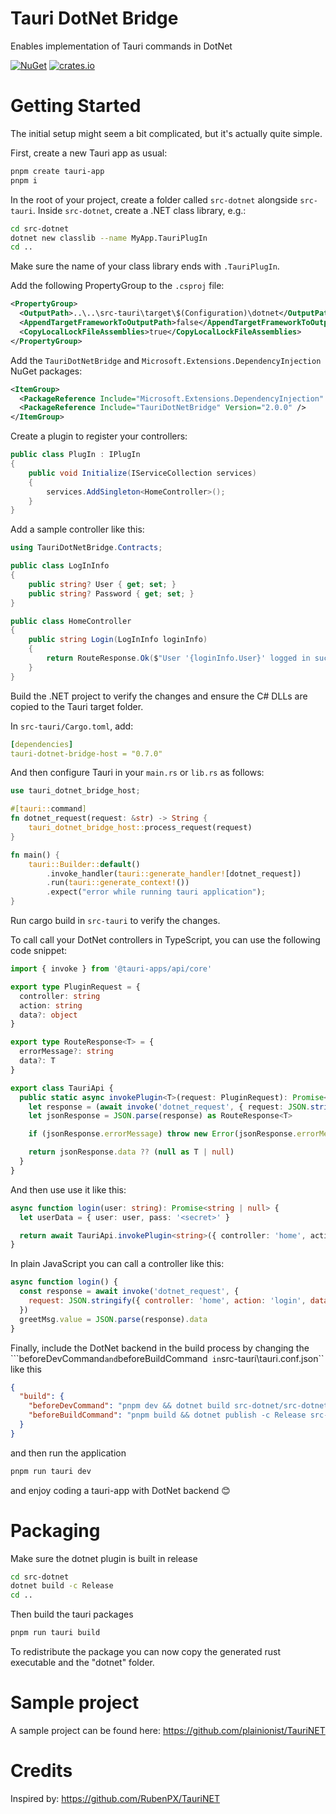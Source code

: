 # Tauri DotNet Bridge

Enables implementation of Tauri commands in DotNet

[![NuGet](https://img.shields.io/nuget/v/TauriDotNetBridge.svg?label=NuGet)](https://www.nuget.org/packages/TauriDotNetBridge/)
[![crates.io](https://img.shields.io/crates/v/tauri-dotnet-bridge-host.svg?label=crates.io)](https://crates.io/crates/tauri-dotnet-bridge-host)

# Getting Started

The initial setup might seem a bit complicated, but it's actually quite simple.

First, create a new Tauri app as usual:

```bash
pnpm create tauri-app
pnpm i
```

In the root of your project, create a folder called `src-dotnet` alongside `src-tauri`.
Inside `src-dotnet`, create a .NET class library, e.g.:

```bash
cd src-dotnet
dotnet new classlib --name MyApp.TauriPlugIn
cd ..
```

Make sure the name of your class library ends with `.TauriPlugIn`.

Add the following PropertyGroup to the `.csproj` file:

```xml
<PropertyGroup>
  <OutputPath>..\..\src-tauri\target\$(Configuration)\dotnet</OutputPath>
  <AppendTargetFrameworkToOutputPath>false</AppendTargetFrameworkToOutputPath>
  <CopyLocalLockFileAssemblies>true</CopyLocalLockFileAssemblies>
</PropertyGroup>
```

Add the `TauriDotNetBridge` and `Microsoft.Extensions.DependencyInjection` NuGet packages:

```xml
<ItemGroup>
  <PackageReference Include="Microsoft.Extensions.DependencyInjection" Version="8.0.1" />
  <PackageReference Include="TauriDotNetBridge" Version="2.0.0" />
</ItemGroup>
```

Create a plugin to register your controllers:

```csharp
public class PlugIn : IPlugIn
{
    public void Initialize(IServiceCollection services)
    {
        services.AddSingleton<HomeController>();
    }
}
```

Add a sample controller like this:

```csharp
using TauriDotNetBridge.Contracts;

public class LogInInfo
{
    public string? User { get; set; }
    public string? Password { get; set; }
}

public class HomeController
{
    public string Login(LogInInfo loginInfo)
    {
        return RouteResponse.Ok($"User '{loginInfo.User}' logged in successfully");
    }
}
```

Build the .NET project to verify the changes and ensure the C# DLLs are copied to the Tauri target folder.

In `src-tauri/Cargo.toml`, add:

```yaml
[dependencies]
tauri-dotnet-bridge-host = "0.7.0"
```

And then configure Tauri in your `main.rs` or `lib.rs` as follows:

```rust
use tauri_dotnet_bridge_host;

#[tauri::command]
fn dotnet_request(request: &str) -> String {
    tauri_dotnet_bridge_host::process_request(request)
}

fn main() {
    tauri::Builder::default()
        .invoke_handler(tauri::generate_handler![dotnet_request])
        .run(tauri::generate_context!())
        .expect("error while running tauri application");
}
```

Run cargo build in `src-tauri` to verify the changes.

To call call your DotNet controllers in TypeScript, you can use the following code snippet:

```typescript
import { invoke } from '@tauri-apps/api/core'

export type PluginRequest = {
  controller: string
  action: string
  data?: object
}

export type RouteResponse<T> = {
  errorMessage?: string
  data?: T
}

export class TauriApi {
  public static async invokePlugin<T>(request: PluginRequest): Promise<T | null> {
    let response = (await invoke('dotnet_request', { request: JSON.stringify(request) })) as string
    let jsonResponse = JSON.parse(response) as RouteResponse<T>

    if (jsonResponse.errorMessage) throw new Error(jsonResponse.errorMessage)

    return jsonResponse.data ?? (null as T | null)
  }
}
```

And then use use it like this:

```typescript
async function login(user: string): Promise<string | null> {
  let userData = { user: user, pass: '<secret>' }

  return await TauriApi.invokePlugin<string>({ controller: 'home', action: 'login', data: userData })
}
```

In plain JavaScript you can call a controller like this:

```javascript
async function login() {
  const response = await invoke('dotnet_request', {
    request: JSON.stringify({ controller: 'home', action: 'login', data: { user: name.value, password: '<secret>' } })
  })
  greetMsg.value = JSON.parse(response).data
}
```

Finally, include the DotNet backend in the build process by changing the ```beforeDevCommand`` and ``beforeBuildCommand`` 
in ``src-tauri\tauri.conf.json`` like this

```json
{
  "build": {
    "beforeDevCommand": "pnpm dev && dotnet build src-dotnet/src-dotnet.sln",
    "beforeBuildCommand": "pnpm build && dotnet publish -c Release src-dotnet/src-dotnet.sln",
  }
}
```

and then run the application

```bash
pnpm run tauri dev
```

and enjoy coding a tauri-app with DotNet backend 😊

# Packaging

Make sure the dotnet plugin is built in release

```bash
cd src-dotnet
dotnet build -c Release
cd ..
```

Then build the tauri packages

```bash
pnpm run tauri build
```

To redistribute the package you can now copy the generated rust executable and the "dotnet" folder.

# Sample project

A sample project can be found here: https://github.com/plainionist/TauriNET

# Credits

Inspired by: https://github.com/RubenPX/TauriNET
